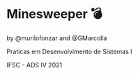 # Minesweeper :bomb:
by @murilofonzar and @GMarcolla

Praticas em Desenvolvimento de Sistemas I

IFSC - ADS IV
2021

